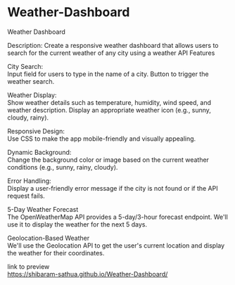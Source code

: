 # Weather-Dashboard
Weather Dashboard 

Description: Create a responsive weather dashboard that allows users to search for the current weather of any city using a weather API
Features

City Search:
<br>
Input field for users to type in the name of a city.
Button to trigger the weather search.

Weather Display:
<br>
Show weather details such as temperature, humidity, wind speed, and weather description.
Display an appropriate weather icon (e.g., sunny, cloudy, rainy).

Responsive Design:
<br>
Use CSS to make the app mobile-friendly and visually appealing.

Dynamic Background:
<br>
Change the background color or image based on the current weather conditions (e.g., sunny, rainy, cloudy).

Error Handling:
<br>
Display a user-friendly error message if the city is not found or if the API request fails.

5-Day Weather Forecast
<br>
The OpenWeatherMap API provides a 5-day/3-hour forecast endpoint. We'll use it to display the weather for the next 5 days.

Geolocation-Based Weather
<br>
We'll use the Geolocation API to get the user's current location and display the weather for their coordinates.

link to preview
<br>
<a href="https://shibaram-sathua.github.io/Weather-Dashboard/" type="_blank">https://shibaram-sathua.github.io/Weather-Dashboard/</a>
